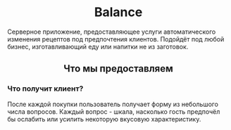 <center><h1>Balance</h1></center>
<div>Серверное приложение, предоставляющее услуги автоматического изменения рецептов под предпочтения клиентов. Подойдёт под любой бизнес, изготавливающий еду или напитки не из заготовок.</div>
<center><h2>Что мы предоставляем</h2></center>
<h3>Что получит клиент?</h3>
<div>После каждой покупки пользователь получает форму из небольшого числа вопросов. Каждый вопрос - шкала, насколько гость предпочёл бы ослабить или усилить некоторую вкусовую характеристику.</div>
